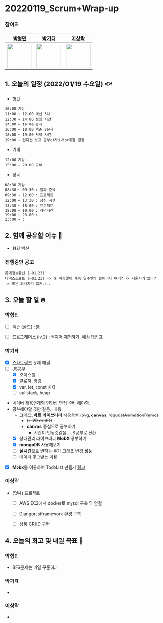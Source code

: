 # 20220119_Scrum+Wrap-up

### 참여자

| [박형민](https://github.com/npnppn)  | [박기태](https://github.com/idiot-kitto)   | [이상락](https://github.com/SangRakee)  |
| :------: | :------: | :------:
|<img src="https://github.com/npnppn.png" width="80"> | <img src="https://github.com/idiot-kitto.png" width="80">|<img src="https://github.com/SangRakee.png" width="80">

## 1. 오늘의 일정 (2022/01/19 수요일) 🐟

- 형민
```
10:00 기상
11:00 ~ 12:00 백신 3차
12:30 ~ 14:00 점심 시간
14:00 ~ 16:00 휴식
16:00 ~ 18:00 백준 2문제
18:00 ~ 19:00 저녁 시간
19:00 ~ 컨디션 보고 공부or자소서or취침 결정
```

- 기태
```
12:00 기상
15:00 - 20:00 공부
```

- 상락
```
08:30 기상
08:30 ~ 09:30 : 일과 준비
09:30 ~ 12:00 : 프로젝트
12:00 ~ 13:30 : 점심 시간
13:30 ~ 18:00 : 프로젝트
18:00 ~ 19:00 : 저녁시간
19:00 ~ 23:00 : 
23:00 ~ : 

```

## 2. 함께 공유할 이슈 💌
- 형민 백신

### 진행중인 공고
```
롯데정보통신 (~01.23)
티맥스소프트 (~01.23) -> 왜 마감일이 계속 일주일씩 늘어나지 여기? -> 지원자가 없나? -> 혹은 퇴사자가 많거나..
```



## 3. 오늘 할 일 🔥



### 박형민
- [ ] 백준 (골드) : [불](https://www.acmicpc.net/problem/5427)
- [ ] 프로그래머스 (lv.2) : [짝지어 제거하기](https://programmers.co.kr/learn/courses/30/lessons/12973), [예상 대진표](https://programmers.co.kr/learn/courses/30/lessons/12985)



### 박기태

- [x] [스타트링크](https://www.acmicpc.net/problem/5014) 문제 해결
- [ ] JS공부
  - [x] 호이스팅
  - [x] 클로저, 커링
  - [x] var, let, const 차이
  - [ ] callstack, heap
- 네이버 채용연계형 인턴십 면접 준비 해야함.
- 공부해야할 것만 같은.. 내용
  - **그래프, 차트 라이브러리** 사용경험 (svg, **canvas**, ~~requestAnimationFrame~~)
      - ~~(+ 2D or 3D)~~
      - **canvas** 중심으로 공부하기
          - 시간이 안될것같음.. JS공부로 전환
  - [x] 상태관리 라이브러리 **MobX** 공부하기
  - [x] **mongoDB** 사용해보기
  - [ ] **실시간**으로 변하는 주가 그래프 변경 **성능**
  - [ ] 데이터 주고받는 과정
- [x] **Mobx**를 이용하여 TodoList 만들기 [링크](https://github.com/idiot-kitto/react-mobx-practice)



### 이상락
- (멋사) 프로젝트
    - [ ] AWS EC2에서 docker로 mysql 구축 및 연결
    - [ ] Djangorestframework 환경 구축 
    - [ ] 상품 CRUD 구현



## 4. 오늘의 회고 및 내일 목표 🎈


    

### 박형민

- BFS문제는 매일 꾸준히..! 

### 박기태

- 

### 이상락
- 
